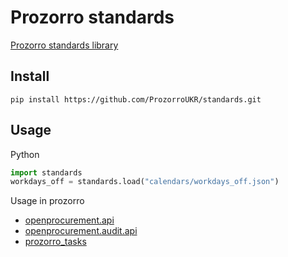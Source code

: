 # Prozorro standards

[Prozorro standards library](https://prozorroukr.github.io/standards/)

## Install

```shell script
pip install https://github.com/ProzorroUKR/standards.git
```

## Usage

Python

```python
import standards
workdays_off = standards.load("calendars/workdays_off.json")
```

Usage in prozorro

- [openprocurement.api][openprocurement.api]
- [openprocurement.audit.api][openprocurement.audit.api]
- [prozorro_tasks][prozorro_tasks]

[openprocurement.api]: https://github.com/ProzorroUKR/openprocurement.api
[openprocurement.audit.api]: https://github.com/ProzorroUKR/openprocurement.audit.api
[prozorro_tasks]: https://github.com/ProzorroUKR/prozorro_tasks
